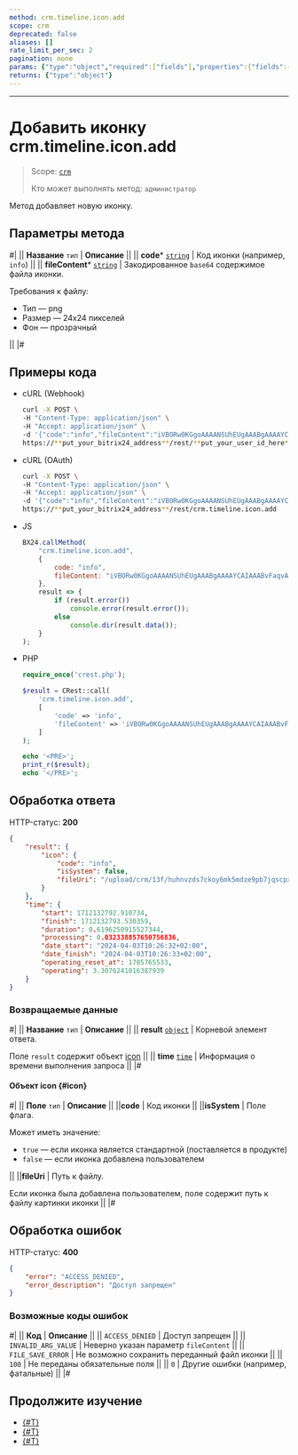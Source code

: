 ```yaml
---
method: crm.timeline.icon.add
scope: crm
deprecated: false
aliases: []
rate_limit_per_sec: 2
pagination: none
params: {"type":"object","required":["fields"],"properties":{"fields":{"type":"object"}}}
returns: {"type":"object"}
---
```



---

# Добавить иконку crm.timeline.icon.add

> Scope: [`crm`](../../../../scopes/permissions.md)
>
> Кто может выполнять метод: `администратор`

Метод добавляет новую иконку.

## Параметры метода



#|
|| **Название**
`тип` | **Описание** ||
|| **code***
[`string`](../../../../data-types.md) | Код иконки (например, `info`) ||
|| **fileContent***
[`string`](../../../../data-types.md) | Закодированное `base64` содержимое файла иконки.

Требования к файлу:

- Тип — png
- Размер — 24x24 пикселей
- Фон — прозрачный

||
|#

## Примеры кода





- cURL (Webhook)

    ```bash
    curl -X POST \
    -H "Content-Type: application/json" \
    -H "Accept: application/json" \
    -d '{"code":"info","fileContent":"iVBORw0KGgoAAAANSUhEUgAAABgAAAAYCAIAAABvFaqvAAABhWlDQ1BJQ0MgcHJvZmlsZQAAKJF9kT1Iw0AcxV9TRdGqgx1UHDLUgmBBVMRRq1CECqFWaNXB5NIvaNKQpLg4Cq4FBz8Wqw4uzro6uAqC4AeIo5OToouU"}' \
    https://**put_your_bitrix24_address**/rest/**put_your_user_id_here**/**put_your_webhook_here**/crm.timeline.icon.add
    ```

- cURL (OAuth)

    ```bash
    curl -X POST \
    -H "Content-Type: application/json" \
    -H "Accept: application/json" \
    -d '{"code":"info","fileContent":"iVBORw0KGgoAAAANSUhEUgAAABgAAAAYCAIAAABvFaqvAAABhWlDQ1BJQ0MgcHJvZmlsZQAAKJF9kT1Iw0AcxV9TRdGqgx1UHDLUgmBBVMRRq1CECqFWaNXB5NIvaNKQpLg4Cq4FBz8Wqw4uzro6uAqC4AeIo5OToouU","auth":"**put_access_token_here**"}' \
    https://**put_your_bitrix24_address**/rest/crm.timeline.icon.add
    ```

- JS

    ```js
    BX24.callMethod(
        "crm.timeline.icon.add",
        {
            code: "info",
            fileContent: "iVBORw0KGgoAAAANSUhEUgAAABgAAAAYCAIAAABvFaqvAAABhWlDQ1BJQ0MgcHJvZmlsZQAAKJF9kT1Iw0AcxV9TRdGqgx1UHDLUgmBBVMRRq1CECqFWaNXB5NIvaNKQpLg4Cq4FBz8Wqw4uzro6uAqC4AeIo5OToouU",
        },
        result => {
            if (result.error())
                console.error(result.error());
            else
                console.dir(result.data());
        }
    );
    ```

- PHP

    ```php
    require_once('crest.php');

    $result = CRest::call(
        'crm.timeline.icon.add',
        [
            'code' => 'info',
            'fileContent' => 'iVBORw0KGgoAAAANSUhEUgAAABgAAAAYCAIAAABvFaqvAAABhWlDQ1BJQ0MgcHJvZmlsZQAAKJF9kT1Iw0AcxV9TRdGqgx1UHDLUgmBBVMRRq1CECqFWaNXB5NIvaNKQpLg4Cq4FBz8Wqw4uzro6uAqC4AeIo5OToouU'
        ]
    );

    echo '<PRE>';
    print_r($result);
    echo '</PRE>';
    ```



## Обработка ответа

HTTP-статус: **200**

```json
{
    "result": {
        "icon": {
            "code": "info",
            "isSystem": false,
            "fileUri": "/upload/crm/13f/huhnvzds7ckoy6mk5mdze9pb7jqscpxi/e66fm2cbau9f8u32oe9jzx2qflqhj2vv"
        }
    },
    "time": {
        "start": 1712132792.910734,
        "finish": 1712132793.530359,
        "duration": 0.6196250915527344,
        "processing": 0.032338857650756836,
        "date_start": "2024-04-03T10:26:32+02:00",
        "date_finish": "2024-04-03T10:26:33+02:00",
        "operating_reset_at": 1705765533,
        "operating": 3.3076241016387939
    }
}
```

### Возвращаемые данные

#|
|| **Название**
`тип` | **Описание** ||
|| **result**
[`object`](../../../../data-types.md) | Корневой элемент ответа.

Поле `result` содержит объект [icon](#icon) ||
|| **time**
[`time`](../../../data-types.md) | Информация о времени выполнения запроса ||
|#

#### Объект icon {#icon}

#|
|| **Поле**
`тип`  | **Описание** ||
||**code** | Код иконки ||
||**isSystem** | Поле флага.

Может иметь значение:
- `true` — если иконка является стандартной (поставляется в продукте)
- `false` — если иконка добавлена пользователем 

||
||**fileUri** | Путь к файлу.

Если иконка была добавлена пользователем, поле содержит путь к файлу картинки иконки ||
|#

## Обработка ошибок

HTTP-статус: **400**

```json
{
    "error": "ACCESS_DENIED",
    "error_description": "Доступ запрещен"
}
```



### Возможные коды ошибок

#|
|| **Код** | **Описание** ||
|| `ACCESS_DENIED` | Доступ запрещен ||
|| `INVALID_ARG_VALUE` | Неверно указан параметр `fileContent` ||
|| `FILE_SAVE_ERROR` | Не возможно сохранить переданный файл иконки ||
|| `100` | Не переданы обязательные поля ||
|| `0` | Другие ошибки (например, фатальные) ||
|#



## Продолжите изучение 

- [{#T}](./crm-timeline-icon-get.md)
- [{#T}](./crm-timeline-icon-list.md)
- [{#T}](./crm-timeline-icon-delete.md)


